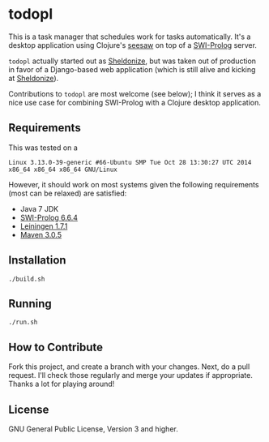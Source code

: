 # todopl

This is a task manager that schedules work for tasks automatically. It's a
desktop application using Clojure's [seesaw](https://github.com/daveray/seesaw)
on top of a [SWI-Prolog](http://www.swi-prolog.org/) server.

`todopl` actually started out as [Sheldonize](https://sheldonize.com), but was
taken out of production in favor of a Django-based web application (which is
still alive and kicking at [Sheldonize](https://sheldonize.com)).

Contributions to `todopl` are most welcome (see below); I think it serves as a
nice use case for combining SWI-Prolog with a Clojure desktop application.

## Requirements

This was tested on a

    Linux 3.13.0-39-generic #66-Ubuntu SMP Tue Oct 28 13:30:27 UTC 2014 x86_64 x86_64 x86_64 GNU/Linux

However, it should work on most systems given the following requirements (most
can be relaxed) are satisfied:

- Java 7 JDK
- [SWI-Prolog 6.6.4](http://www.swi-prolog.org/)
- [Leiningen 1.7.1](http://leiningen.org/)
- [Maven 3.0.5](http://maven.apache.org/)

## Installation

    ./build.sh

## Running

    ./run.sh

## How to Contribute

Fork this project, and create a branch with your changes. Next, do a pull
request. I'll check those regularly and merge your updates if appropriate.
Thanks a lot for playing around!

## License

GNU General Public License, Version 3 and higher.

